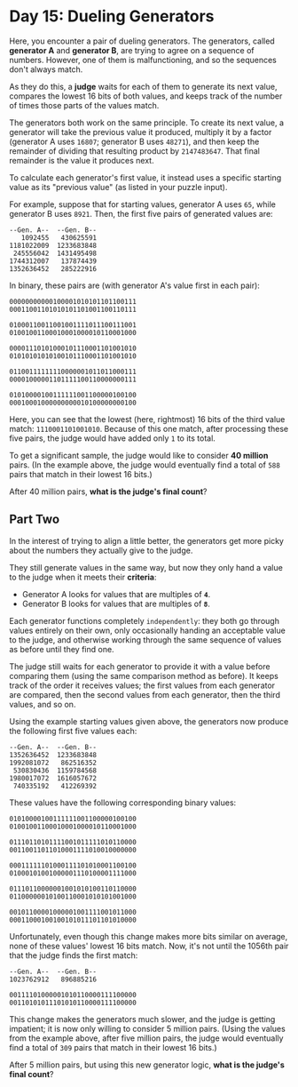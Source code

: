 Day 15: Dueling Generators
==========================

Here, you encounter a pair of dueling generators. The generators, called
**generator A** and **generator B**, are trying to agree on a sequence of
numbers. However, one of them is malfunctioning, and so the sequences
don't always match.

As they do this, a **judge** waits for each of them to generate its next
value, compares the lowest 16 bits of both values, and keeps track of the
number of times those parts of the values match.

The generators both work on the same principle. To create its next value,
a generator will take the previous value it produced, multiply it by a factor
(generator A uses `16807`; generator B uses `48271`), and then keep the
remainder of dividing that resulting product by `2147483647`. That final
remainder is the value it produces next.

To calculate each generator's first value, it instead uses a specific starting
value as its "previous value" (as listed in your puzzle input).

For example, suppose that for starting values, generator A uses `65`, while
generator B uses `8921`. Then, the first five pairs of generated values are:

```
--Gen. A--  --Gen. B--
   1092455   430625591
1181022009  1233683848
 245556042  1431495498
1744312007   137874439
1352636452   285222916
```

In binary, these pairs are (with generator A's value first in each pair):

```
00000000000100001010101101100111
00011001101010101101001100110111

01000110011001001111011100111001
01001001100010001000010110001000

00001110101000101110001101001010
01010101010100101110001101001010

01100111111110000001011011000111
00001000001101111100110000000111

01010000100111111001100000100100
00010001000000000010100000000100
```

Here, you can see that the lowest (here, rightmost) 16 bits of the third
value match: `1110001101001010`. Because of this one match, after processing
these five pairs, the judge would have added only `1` to its total.

To get a significant sample, the judge would like to consider **40 million**
pairs. (In the example above, the judge would eventually find a total of
`588` pairs that match in their lowest 16 bits.)

After 40 million pairs, **what is the judge's final count**?


Part Two
--------

In the interest of trying to align a little better, the generators get more
picky about the numbers they actually give to the judge.

They still generate values in the same way, but now they only hand a value
to the judge when it meets their **criteria**:

* Generator A looks for values that are multiples of **`4`**.
* Generator B looks for values that are multiples of **`8`**.

Each generator functions completely `independently`: they both go through
values entirely on their own, only occasionally handing an acceptable value
to the judge, and otherwise working through the same sequence of values as
before until they find one.

The judge still waits for each generator to provide it with a value before
comparing them (using the same comparison method as before). It keeps track
of the order it receives values; the first values from each generator are
compared, then the second values from each generator, then the third values,
and so on.

Using the example starting values given above, the generators now produce the
following first five values each:

```
--Gen. A--  --Gen. B--
1352636452  1233683848
1992081072   862516352
 530830436  1159784568
1980017072  1616057672
 740335192   412269392
```

These values have the following corresponding binary values:

```
01010000100111111001100000100100
01001001100010001000010110001000

01110110101111001011111010110000
00110011011010001111010010000000

00011111101000111101010001100100
01000101001000001110100001111000

01110110000001001010100110110000
01100000010100110001010101001000

00101100001000001001111001011000
00011000100100101011101101010000
```

Unfortunately, even though this change makes more bits similar on average,
none of these values' lowest 16 bits match. Now, it's not until the 1056th
pair that the judge finds the first match:

```
--Gen. A--  --Gen. B--
1023762912   896885216

00111101000001010110000111100000
00110101011101010110000111100000
```

This change makes the generators much slower, and the judge is getting
impatient; it is now only willing to consider 5 million pairs. (Using the
values from the example above, after five million pairs, the judge would
eventually find a total of `309` pairs that match in their lowest 16 bits.)

After 5 million pairs, but using this new generator logic,
**what is the judge's final count**?
